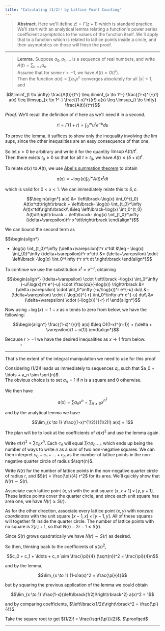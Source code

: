 ```yaml
---
title: "Calculating (1/2)! by Lattice Point Counting"
---
```


> **Abstract.** Here we'll define $z! = \Gamma(z+1)$ which is standard practice.  
> We'll start with an analytical lemma relating a function's power series coefficient asymptotics to the values of the function itself. We'll apply that to a function which is related to lattice points inside a circle, and then asymptotics on those will finish the proof.

---

> **Lemma.** Suppose $a_0, a_1, \ldots$ is a sequence of real numbers, and write $A(t) = \sum_{n \leq t} a_n$.  
> Assume that for some $r > -1$, we have $A(t) = O(t^r)$.  
> Then the function $a(x) = \sum a_n x^n$ converges absolutely for all $|x| < 1$, and
> 
$$\liminf_{t \to \infty} \frac{A(t)}{t^r} \leq \liminf_{x \to 1^-} \frac{(1-x)^r}{r!} a(x) \leq \limsup_{x \to 1^-} \frac{(1-x)^r}{r!} a(x) \leq \limsup_{t \to \infty} \frac{A(t)}{t^r}$$

_Proof._ We'll recall the definition of $r!$ here as we'll need it in a second.

$$r! = \Gamma(1+r) = \int_0^\infty u^r e^{-u} du$$

To prove the lemma, it suffices to show only the inequality involving the lim sups, since the other inequalities are an easy consequence of that one.

So let $\varepsilon > 0$ be arbitrary and write $\delta$ for the quantity $\limsup A(t)/t^r$.  
Then there exists $t_0 \geq 0$ so that for all $t \geq t_0$, we have $A(t) \leq (\delta + \varepsilon) t^r$.

To relate $a(x)$ to $A(t)$, we use [Abel's summation theorem][abel] to obtain

$$a(x) = -\log(x) \int_0^\infty A(t)x^t dt$$

which is valid for $0 < x < 1$. We can immediately relate this to $\delta, \varepsilon$:

$$\begin{align*}
a(x) &= \left\lbrack-\log(x) \int_0^{t_0} A(t)x^tdt\right\rbrack + \left\lbrack- \log(x) \int_{t_0}^\infty A(t)x^tdt\right\rbrack\\
&\leq \left\lbrack-\log(x) \int_0^{t_0} A(t)dt\right\rbrack + \left\lbrack- \log(x) \int_{t_0}^\infty (\delta+\varepsilon)t^r x^tdt\right\rbrack
\end{align*}$$

We can bound the second term as

$$\begin{align*}
- \log(x) \int_{t_0}^\infty (\delta+\varepsilon)t^r x^tdt &\leq - \log(x) \int_{0}^\infty (\delta+\varepsilon)t^r x^tdt\\
&= (\delta+\varepsilon) \cdot \left\lbrack -\log(x) \int_0^\infty t^r x^t dt \right\rbrack
\end{align*}$$

To continue we use the substitution $x^t = e^{-u}$, obtaining

$$\begin{align*}
(\delta+\varepsilon) \cdot \left\lbrack -\log(x) \int_0^\infty (-u/\log(x))^r e^{-u} \cdot \frac{du}{-\log(x)} \right\rbrack &= (\delta+\varepsilon) \cdot \int_0^\infty (-u/\log(x))^r e^{-u} du\\
&= (\delta+\varepsilon) \cdot (-\log(x))^{-r} \int_0^\infty u^r e^{-u} du\\
&= (\delta+\varepsilon) \cdot (-\log(x))^{-r} r!
\end{align*}$$

Now using $-\log(x) \sim 1-x$ as $x$ tends to zero from below, we have the following:

$$\begin{align*}
\frac{(1-x)^r}{r!} a(x) &\leq O((1-x)^{r+1}) + (\delta + \varepsilon)(1 + o(1))
\end{align*}$$

Because $r > -1$ we have the desired inequalities as $x \to 1$ from below. $\newcommand{\proofqed}{\quad\quad\quad\square} \proofqed$

---

That's the extent of the integral manipulation we need to use for this proof.

Considering $(1/2)!$ leads us immediately to sequences $a_n$ such that $a_0 + \ldots + a_n \sim \sqrt{n}$.  
The obvious choice is to set $a_n = 1$ if $n$ is a square and $0$ otherwise.

We then have

$$a(x) = \sum a_n x^n = \sum_{n \geq 0} x^{n^2}$$

and by the analytical lemma we have

$$\lim_{x \to 1} \frac{(1-x)^{1/2}}{(1/2)!} a(x) = 1$$

The plan will be to look at the coefficients of $a(x)^2$ and use the lemma again.

Write $a(x)^2 = \sum c_n x^n$. Each $c_n$ will equal $\sum a_i a_{n-i}$, which ends up being the number of ways to write $n$ as a sum of two non-negative squares. We can then interpret $c_0 + c_1 + \ldots + c_n$ as the number of lattice points in the non-negative quarter circle of radius $\sqrt{n}$.

Write $N(r)$ for the number of lattice points in the non-negative quarter circle of radius $r$, and $S(r) = \frac{\pi}{4} r^2$ for its area. We'll quickly show that $N(r) \sim S(r)$.

Associate each lattice point $(x, y)$ with the unit square $\lbrack x, x+1\rbrack \times \lbrack y, y+1\rbrack$. These lattice points cover the quarter circle, and since each unit square has area one, we have $N(r) \geq S(r)$. 

As for the other direction, associate every lattice point $(x, y)$ with *nonzero coordinates* with the unit square $\lbrack x-1, x \rbrack \times \lbrack y-1, y \rbrack$. All of these squares will together fit inside the quarter circle. The number of lattice points with no square is $2\lfloor r \rfloor + 1$, so that $N(r) - 2r - 1 \leq S(r)$.

Since $S(r)$ grows quadratically we have $N(r) \sim S(r)$ as desired.

So then, thinking back to the coefficients of $a(x)^2$,

$$c_0 + c_1 + \ldots + c_n \sim \frac{\pi}{4} (\sqrt{n})^2 = \frac{\pi}{4}n$$

and by the lemma,

$$\lim_{x \to 1} (1-x)a(x)^2 = \frac{\pi}{4}$$

but by squaring the previous application of the lemma we could obtain

$$\lim_{x \to 1} \frac{1-x}{\left\lbrack(1/2)!\right\rbrack^2} a(x)^2 = 1$$

and by comparing coefficients, $\left\lbrack(1/2)!\right\rbrack^2 = \frac{\pi}{4}$.

Take the square root to get $(1/2)! = \frac{\sqrt{\pi}}{2}$. $\proofqed$

---

[abel]: https://en.wikipedia.org/wiki/Abel%27s_summation_formula